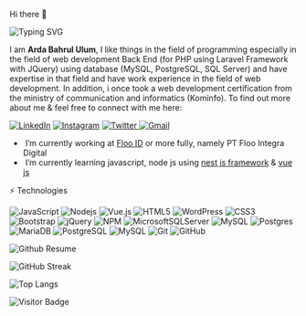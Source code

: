 Hi there 👋 

![Typing SVG](https://readme-typing-svg.demolab.com?font=Fira+Code&weight=100&size=15&duration=2500&pause=1000&color=FF8787&vCenter=true&width=435&lines=I'm+a+Web+Developer;I'm+a+Back+End+Developer;)

I am <b>Arda Bahrul Ulum</b>, I like things in the field of programming especially in the field of web development Back End (for PHP using Laravel Framework with JQuery) using database (MySQL, PostgreSQL, SQL Server) and have expertise in that field and have work experience in the field of web development. In addition, i once took a web development certification from the ministry of communication and informatics (Kominfo). To find out more about me & feel free to connect with me here:

[![LinkedIn](https://img.shields.io/badge/linkedin-%230077B5.svg?style=flat&logo=linkedin&logoColor=white)](https://id.linkedin.com/in/ardabahrululum)
[![Instagram](https://img.shields.io/badge/Instagram-%23E4405F.svg?style=flat&logo=Instagram&logoColor=white)](https://www.instagram.com/ardabhrl_)
[![Twitter](https://img.shields.io/badge/Twitter-%231DA1F2.svg?style=flat&logo=Twitter&logoColor=white)
](https://twitter.com/ardabhrl_)
[![Gmail](https://img.shields.io/badge/Gmail-D14836?style=flat&logo=gmail&logoColor=white)](mailto:arda.ulum27@gmail.com)

- &nbsp;I’m currently working at [Floo ID](https://floo.co.id/) or more fully, namely PT Floo Integra Digital
- &nbsp;I’m currently learning javascript, node js using [nest js framework](https://nestjs.com) & [vue js](https://vuejs.org/)

⚡ Technologies

![JavaScript](https://img.shields.io/badge/-JavaScript-black?style=flat&logo=javascript)
![Nodejs](https://img.shields.io/badge/-Nodejs-black?style=flat&logo=Node.js)
![Vue.js](https://img.shields.io/badge/vuejs-%2335495e.svg?style=flat&logo=vuedotjs&logoColor=%234FC08D)
![HTML5](https://img.shields.io/badge/-HTML5-E34F26?style=flat&logo=html5&logoColor=white)
![WordPress](https://img.shields.io/badge/WordPress-%23117AC9.svg?style=flat&logo=WordPress&logoColor=white)
![CSS3](https://img.shields.io/badge/-CSS3-1572B6?style=flat&logo=css3)
![Bootstrap](https://img.shields.io/badge/-Bootstrap-563D7C?style=flat&logo=bootstrap)
![jQuery](https://img.shields.io/badge/jquery-%230769AD.svg?style=flat&logo=jquery&logoColor=white)
![NPM](https://img.shields.io/badge/NPM-%23CB3837.svg?style=flat&logo=npm&logoColor=white)
![MicrosoftSQLServer](https://img.shields.io/badge/Microsoft%20SQL%20Server-CC2927?style=flat&logo=microsoft%20sql%20server&logoColor=white)
![MySQL](https://img.shields.io/badge/mysql-%2300f.svg?style=flat&logo=mysql&logoColor=white)
![Postgres](https://img.shields.io/badge/postgres-%23316192.svg?style=flat&logo=postgresql&logoColor=white)
![MariaDB](https://img.shields.io/badge/MariaDB-003545?style=flat&logo=mariadb&logoColor=white)
![PostgreSQL](https://img.shields.io/badge/-PostgreSQL-336791?style=flat&logo=postgresql)
![MySQL](https://img.shields.io/badge/-MySQL-black?style=flat&logo=mysql)
![Git](https://img.shields.io/badge/-Git-black?style=flat&logo=git)
![GitHub](https://img.shields.io/badge/-GitHub-181717?style=flat&logo=github)

![Github Resume](http://github-profile-summary-cards.vercel.app/api/cards/profile-details?username=arda-bahrul-ulum&theme=vue)

![GitHub Streak](https://streak-stats.demolab.com/?user=arda-bahrul-ulum)

![Top Langs](https://github-readme-stats.vercel.app/api/top-langs/?username=arda-bahrul-ulum&langs_count=8&layout=compact)

![Visitor Badge](https://visitor-badge.laobi.icu/badge?page_id=arda-bahrul-ulum)
